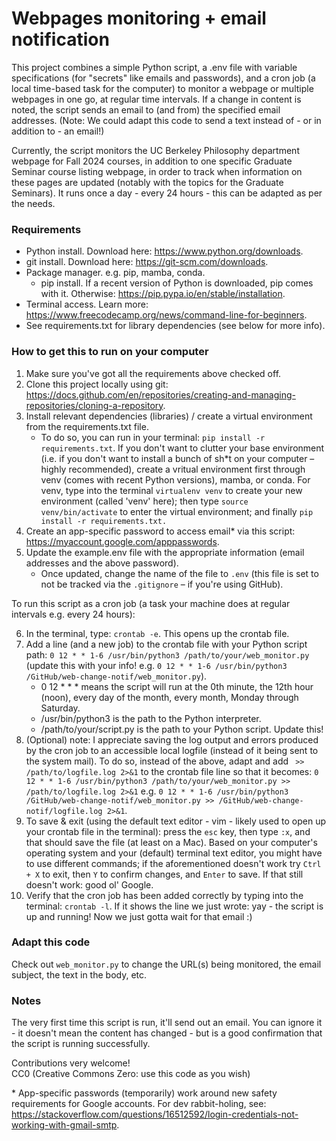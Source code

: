 # Webpages monitoring + email notification

This project combines a simple Python script, a .env file with variable specifications (for "secrets" like emails and passwords), and a cron job (a local time-based task for the computer) to monitor a webpage or multiple webpages in one go, at regular time intervals. If a change in  content is noted, the script sends an email to (and from) the specified email addresses. (Note: We could adapt this code to send a text instead of - or in addition to - an email!) 

Currently, the script monitors the UC Berkeley Philosophy department webpage for Fall 2024 courses, in addition to one specific Graduate Seminar course listing webpage, in order to track when information on these pages are updated (notably with the topics for the Graduate Seminars). It runs once a day - every 24 hours - this can be adapted as per the needs.

### Requirements
- Python install. Download here: https://www.python.org/downloads.
- git install. Download here: https://git-scm.com/downloads. 
- Package manager. e.g. pip, mamba, conda.
    - pip install. If a recent version of Python is downloaded, pip comes with it. Otherwise: https://pip.pypa.io/en/stable/installation. 
- Terminal access. Learn more: https://www.freecodecamp.org/news/command-line-for-beginners.
- See requirements.txt for library dependencies (see below for more info).

### How to get this to run on your computer
1. Make sure you've got all the requirements above checked off. 
2. Clone this project locally using git: https://docs.github.com/en/repositories/creating-and-managing-repositories/cloning-a-repository.
3. Install relevant dependencies (libraries) / create a virtual environment from the requirements.txt file. 
    - To do so, you can run in your terminal: `pip install -r requirements.txt`. If you don't want to clutter your base environment (i.e. if you don't want to install a bunch of sh*t on your computer – highly recommended), create a vritual environment first through venv (comes with recent Python versions), mamba, or conda. For venv, type into the terminal `virtualenv venv` to create your new environment (called 'venv' here); then type `source venv/bin/activate` to enter the virtual environment; and finally `pip install -r requirements.txt.`
4. Create an app-specific password to access email* via this script: https://myaccount.google.com/apppasswords.
5. Update the example.env file with the appropriate information (email addresses and the above password). 
    - Once updated, change the name of the file to `.env` (this file is set to not be tracked via the `.gitignore` – if you're using GitHub).

To run this script as a cron job (a task your machine does at regular intervals e.g. every 24 hours):

6. In the terminal, type: `crontab -e`. This opens up the crontab file.
7. Add a line (and a new job) to the crontab file with your Python script path: `0 12 * * 1-6 /usr/bin/python3 /path/to/your/web_monitor.py` (update this with your info! e.g. `0 12 * * 1-6 /usr/bin/python3 /GitHub/web-change-notif/web_monitor.py`).
    - 0 12 * * * means the script will run at the 0th minute, the 12th hour (noon), every day of the month, every month, Monday through Saturday.
    - /usr/bin/python3 is the path to the Python interpreter.
    - /path/to/your/script.py is the path to your Python script. Update this!
8. (Optional) note: I appreciate saving the log output and errors produced by the cron job to an accessible local logfile (instead of it being sent to the system mail). To do so, instead of the above, adapt and add ` >> /path/to/logfile.log 2>&1` to the crontab file line so that it becomes: `0 12 * * 1-6 /usr/bin/python3 /path/to/your/web_monitor.py >> /path/to/logfile.log 2>&1` e.g. `0 12 * * 1-6 /usr/bin/python3 /GitHub/web-change-notif/web_monitor.py >> /GitHub/web-change-notif/logfile.log 2>&1`.
9. To save & exit (using the default text editor - vim - likely used to open up your crontab file in the terminal): press the `esc` key, then type `:x`, and that should save the file (at least on a Mac). Based on your computer's operating system and your (default) terminal text editor, you might have to use different commands; if the aforementioned doesn't work try `Ctrl + X` to exit, then `Y` to confirm changes, and `Enter` to save. If that still doesn't work: good ol' Google.
10. Verify that the cron job has been added correctly by typing into the terminal: `crontab -l`. If it shows the line we just wrote: yay - the script is up and running! Now we just gotta wait for that email :)  

### Adapt this code
Check out `web_monitor.py` to change the URL(s) being monitored, the email subject, the text in the body, etc.

### Notes

The very first time this script is run, it'll send out an email. You can ignore it - it doesn't mean the content has changed - but is a good confirmation that the script is running successfully.

Contributions very welcome!   
CC0 (Creative Commons Zero: use this code as you wish)

\*  App-specific passwords (temporarily) work around new safety requirements for Google accounts. For dev rabbit-holing, see: https://stackoverflow.com/questions/16512592/login-credentials-not-working-with-gmail-smtp.